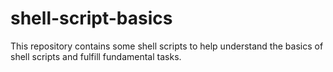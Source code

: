 # shell-script-basics
This repository contains some shell scripts to help understand the basics of shell scripts and fulfill fundamental tasks.
